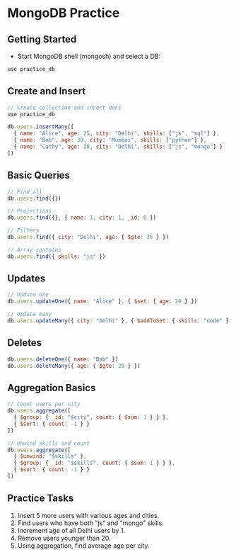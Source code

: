 # MongoDB Practice

## Getting Started
- Start MongoDB shell (mongosh) and select a DB:
```js
use practice_db
```

## Create and Insert
```js
// Create collection and insert docs
use practice_db

db.users.insertMany([
  { name: "Alice", age: 25, city: "Delhi", skills: ["js", "sql"] },
  { name: "Bob", age: 30, city: "Mumbai", skills: ["python"] },
  { name: "Cathy", age: 28, city: "Delhi", skills: ["js", "mongo"] }
])
```

## Basic Queries
```js
// Find all
db.users.find({})

// Projections
db.users.find({}, { name: 1, city: 1, _id: 0 })

// Filters
db.users.find({ city: "Delhi", age: { $gte: 26 } })

// Array contains
db.users.find({ skills: "js" })
```

## Updates
```js
// Update one
db.users.updateOne({ name: "Alice" }, { $set: { age: 26 } })

// Update many
db.users.updateMany({ city: "Delhi" }, { $addToSet: { skills: "node" } })
```

## Deletes
```js
db.users.deleteOne({ name: "Bob" })
db.users.deleteMany({ age: { $gte: 29 } })
```

## Aggregation Basics
```js
// Count users per city
db.users.aggregate([
  { $group: { _id: "$city", count: { $sum: 1 } } },
  { $sort: { count: -1 } }
])

// Unwind skills and count
db.users.aggregate([
  { $unwind: "$skills" },
  { $group: { _id: "$skills", count: { $sum: 1 } } },
  { $sort: { count: -1 } }
])
```

## Practice Tasks
1) Insert 5 more users with various ages and cities.
2) Find users who have both "js" and "mongo" skills.
3) Increment age of all Delhi users by 1.
4) Remove users younger than 20.
5) Using aggregation, find average age per city.
